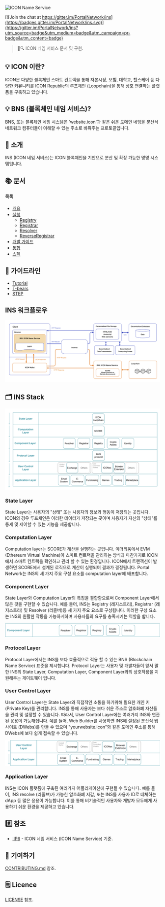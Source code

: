 ![ICON Name Service](./assets/cover.jpg)

[![Join the chat at https://gitter.im/PortalNetwork/ins](https://badges.gitter.im/PortalNetwork/ins.svg)](https://gitter.im/PortalNetwork/ins?utm_source=badge&utm_medium=badge&utm_campaign=pr-badge&utm_content=badge)

> 📖🔍 ICON 네임 서비스 문서 및 구현.

## 💡 ICON 이란?
ICON은 다양한 블록체인 스마트 컨트랙을 통해 자본시장, 보험, 대학교, 헬스케어 등 다양한 커뮤니티를 ICON Republic의 루프체인 (Loopchain)을 통해 상호 연결하는 플랫폼을 구축하고 있습니다.

## 💡 BNS (블록체인 네임 서비스)?
BNS, 또는 블록체인 네임 시스템은 'website.icon'과 같은 쉬운 도메인 네임을 분산식 네트워크 컴퓨터들이 이해할 수 있는 주소로 바꿔주는 프로토콜입니다.

## 📝 소개
INS (ICON 네임 서비스)는 ICON 블록체인을 기반으로 분산 및 확장 가능한 명명 시스템입니다.

## 📚 문서

#### 목록
- [개요](./docs/INTRODUCTION.md)
- [실행](./docs/IMPLEMENTATION.md)
    - [Registry](./docs/REGISTRY.md)
    - [Registrar](./docs/REGISTRAR.md)
    - [Resolver](./docs/RESOLVER.md)
    - [ReverseRegistrar](./docs/REVERSE_REGISTRAR.md)
- [개발 가이드](./docs/DEVELOPER_GUIDE.md)
- [통합](./docs/INTEGRATION.md)
- [스펙](./ins/SPEC.md)

## 📝 가이드라인
- [Tutorial](./docs/TUTORIAL.md)
- [T-bears](./docs/T-BEARS.md)
- [STEP](./docs/STEP.md)

## INS 워크플로우

![INS Workflow](./assets/ICON_web3.png)

## 🗂️ INS Stack

![INS Stack](./assets/ICON_1.png)

### State Layer
State Layer는 사용자의 "상태" 또는 사용자의 정보와 행동이 저장되는 곳입니다. ICON의 경우 루프체인은 이러한 데이터가 저장되는 곳이며 사용자가 자신의 "상태"를 통제 및 제어할 수 있는 기능을 제공합니다.

### Computation Layer
Computation layer는 SCORE가 계산을 실행하는 곳입니다. 이더리움에서 EVM (Ethereum Virtual Machine)이 스마트 컨트랙을 관리하는 방식과 마찬가지로 ICON에서 스마트 컨트랙을 확인하고 관리 할 수 있는 환경입니다. ICON에서 트랜잭션이 발생하면 SCORE에서 설계된 로직으로 계산이 실행되어 결과가 결정됩니다. Portal Network는 INS의 세 가지 주요 구성 요소를 computation layer에 배포합니다.

### Component Layer
State Layer와 Computation Layer의 특징을 결합함으로써 Component Layer에서 많은 것을 구현할 수 있습니다. 예를 들어, INS는 Registry (레지스트리), Registrar (레지스트라) 및 Resolver (리졸버)등 세 가지 주요 요소로 구성됩니다. 이러한 구성 요소는 INS의 원활한 작동을 가능하게하며 사용자들의 요구를 충족시키는 역할을 합니다.

![Component Layer](./assets/ICON_2.png)

### Protocol Layer
Protocol Layer에서는 INS를 보다 효율적으로 적용 할 수 있는 BNS (Blockchain Name Service) 표준을 제시합니다. Protocol Layer는 사용자 및 개발자들이 앞서 말한 INS의 State Layer, Computation Layer, Component Layer와의 상호작용을 지원해주는 게이트웨이 입니다.

### User Control Layer
User Control Layer는 State Layer와 직접적인 소통을 하기위해 필요한 개인 키 (Private Key)를 관리합니다. INS를 통해 사용자는 보다 쉬운 주소로 암호화폐 자산들을 관리 및 설정할 수 있습니다. 따라서, User Control Layer에는 여러가지 INS와 연관된 응용이 가능해집니다. 예를 들어, Web Builder를 사용하면 INS에 설정된 분산식 웹 사이트 (DWebs)를 만들 수 있으며 "yourwebsite.icon"와 같은 도메인 주소를 통해 DWebs에 보다 쉽게 접속할 수 있습니다.

![User Control Layer & Application Layer](./assets/ICON_3.png)

### Application Layer
INS는 ICON 플랫폼에 구축된 여러가지 어플리케이션에 구현될 수 있습니다. 예를 들어, INS resolve (리졸브)가 가능한 암호화폐 지갑, 또는 INS를 사용자 ID로 데체하는 dApp 등 많은 응용이 가능합니다. 이를 통해 비기술적인 사용자와 개발자 모두에게 사용하기 쉬운 환경을 제공하고 있습니다.

## #️⃣ 참조
- [IIP6](https://github.com/icon-project/IIPs/blob/master/IIPS/iip-6.md) - ICON 네임 서비스 (ICON Name Service) 기준.

## 📣 기여하기
[CONTRIBUTING.md](./CONTRIBUTING.md) 참조.

## 🗒 Licence
[LICENSE](./LICENSE) 참조.
